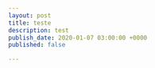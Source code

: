 ```yaml
---
layout: post
title: teste
description: test
publish_date: 2020-01-07 03:00:00 +0000
published: false

---
```

